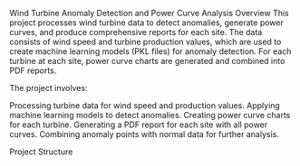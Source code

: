 Wind Turbine Anomaly Detection and Power Curve Analysis
Overview
This project processes wind turbine data to detect anomalies, generate power curves, and produce comprehensive reports for each site. The data consists of wind speed and turbine production values, which are used to create machine learning models (PKL files) for anomaly detection. For each turbine at each site, power curve charts are generated and combined into PDF reports.

The project involves:

Processing turbine data for wind speed and production values.
Applying machine learning models to detect anomalies.
Creating power curve charts for each turbine.
Generating a PDF report for each site with all power curves.
Combining anomaly points with normal data for further analysis.

Project Structure
